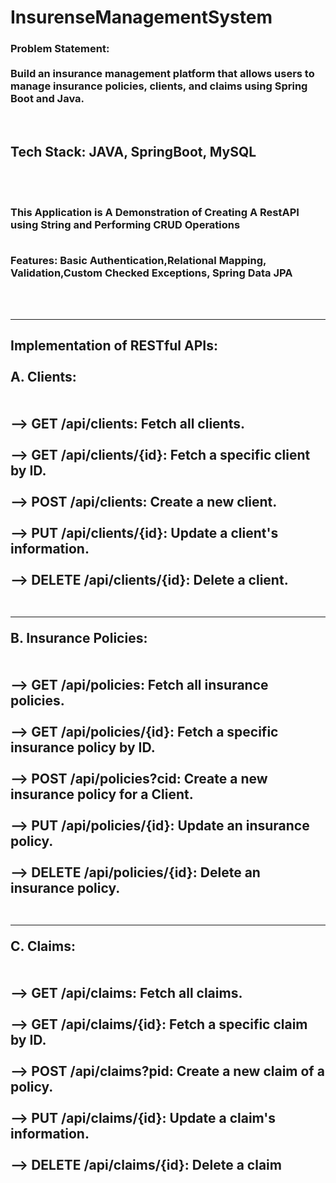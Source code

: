 # InsurenseManagementSystem
<h3>Problem Statement:</br></br>Build an insurance management platform that allows users to manage insurance
policies, clients, and claims using Spring Boot and Java.</h3></br>

<h2>Tech Stack: JAVA, SpringBoot, MySQL</h2></br></br>
<h3>This Application is A Demonstration of Creating A RestAPI using String and Performing CRUD Operations</br></br>

Features: Basic Authentication,Relational Mapping, Validation,Custom Checked Exceptions, Spring Data JPA</h3></br></br>
<hr>
<h2>Implementation of RESTful APIs:</br></br>
A. Clients:</br></br></br>
      --> GET /api/clients: Fetch all clients.</br></br>
      --> GET /api/clients/{id}: Fetch a specific client by ID.</br></br>
      --> POST /api/clients: Create a new client.</br></br>
      --> PUT /api/clients/{id}: Update a client's information.</br></br>
      --> DELETE /api/clients/{id}: Delete a client.</br></br>
      <hr>
B. Insurance Policies:</br></br></br>
      --> GET /api/policies: Fetch all insurance policies.</br></br>
      --> GET /api/policies/{id}: Fetch a specific insurance policy by ID.</br></br>
      --> POST /api/policies?cid: Create a new insurance policy for a Client.</br></br>
      --> PUT /api/policies/{id}: Update an insurance policy.</br></br>
      --> DELETE /api/policies/{id}: Delete an insurance policy.</br></br>
      <hr>
C. Claims:</br></br></br>
      --> GET /api/claims: Fetch all claims.</br></br>
      --> GET /api/claims/{id}: Fetch a specific claim by ID.</br></br>
      --> POST /api/claims?pid: Create a new claim of a policy.</br></br>
      --> PUT /api/claims/{id}: Update a claim's information.</br></br>
      --> DELETE /api/claims/{id}: Delete a claim</br></br></h2>
